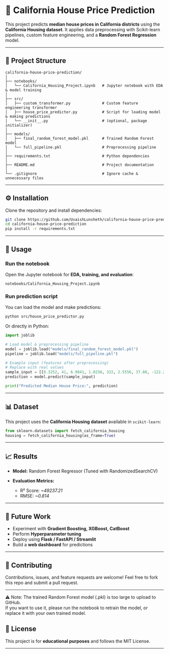 

# 🏡 California House Price Prediction

This project predicts **median house prices in California districts** using the **California Housing dataset**.
It applies data preprocessing with Scikit-learn pipelines, custom feature engineering, and a **Random Forest Regression** model.

---

## 📂 Project Structure

```
california-house-price-prediction/
│
├── notebooks/
│   └── California_Housing_Project.ipynb   # Jupyter notebook with EDA & model training
│
├── src/
│   ├── custom_transformer.py              # Custom feature engineering transformer
│   ├── house_price_predictor.py           # Script for loading model & making predictions
│   └── __init__.py                        # (optional, package initializer)
│
├── models/
│   ├── final_random_forest_model.pkl      # Trained Random Forest model
│   └── full_pipeline.pkl                  # Preprocessing pipeline
│
├── requirements.txt                       # Python dependencies
│
├── README.md                              # Project documentation
│
└── .gitignore                             # Ignore cache & unnecessary files
```

---

## ⚙️ Installation

Clone the repository and install dependencies:

```bash
git clone https://github.com/UvaishLunsheth/california-house-price-prediction.git
cd california-house-price-prediction
pip install -r requirements.txt
```

---

## 🚀 Usage

### Run the notebook

Open the Jupyter notebook for **EDA, training, and evaluation**:

```
notebooks/California_Housing_Project.ipynb
```

### Run prediction script

You can load the model and make predictions:

```bash
python src/house_price_predictor.py
```

Or directly in Python:

```python
import joblib

# Load model & preprocessing pipeline
model = joblib.load("models/final_random_forest_model.pkl")
pipeline = joblib.load("models/full_pipeline.pkl")

# Example input (features after preprocessing)
# Replace with real values
sample_input = [[8.3252, 41, 6.9841, 1.0238, 322, 2.5556, 37.88, -122.23]]
prediction = model.predict(sample_input)

print("Predicted Median House Price:", prediction)
```

---

## 📊 Dataset

This project uses the **California Housing dataset** available in `scikit-learn`:

```python
from sklearn.datasets import fetch_california_housing
housing = fetch_california_housing(as_frame=True)
```

---

## 📈 Results

* **Model:** Random Forest Regressor (Tuned with RandomizedSearchCV)
* **Evaluation Metrics:**

  * R² Score: *\~49237.21*
  * RMSE: *\~0.814*



---

## 🔮 Future Work

* Experiment with **Gradient Boosting, XGBoost, CatBoost**
* Perform **Hyperparameter tuning**
* Deploy using **Flask / FastAPI / Streamlit**
* Build a **web dashboard** for predictions

---

## 🤝 Contributing

Contributions, issues, and feature requests are welcome!
Feel free to fork this repo and submit a pull request.

---

⚠️ Note: The trained Random Forest model (.pkl) is too large to upload to GitHub.  
If you want to use it, please run the notebook to retrain the model, or replace it with your own trained model.


## 📜 License

This project is for **educational purposes** and follows the MIT License.

---

